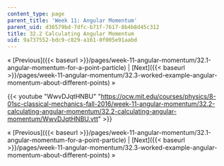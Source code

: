 ```yaml
---
content_type: page
parent_title: 'Week 11: Angular Momentum'
parent_uid: d36579bd-7dfc-b71f-7617-8b4b8d45c312
title: 32.2 Calculating Angular Momentum
uid: 9a737552-bdc9-c829-a161-0f005e91aabd
---
```


« [Previous]({{< baseurl >}}/pages/week-11-angular-momentum/32.1-angular-momentum-for-a-point-particle) | [Next]({{< baseurl >}}/pages/week-11-angular-momentum/32.3-worked-example-angular-momentum-about-different-points) »

{{< youtube "WwvDJqtHNBU" "https://ocw.mit.edu/courses/physics/8-01sc-classical-mechanics-fall-2016/week-11-angular-momentum/32.2-calculating-angular-momentum/32.2-calculating-angular-momentum/WwvDJqtHNBU.vtt" >}}

« [Previous]({{< baseurl >}}/pages/week-11-angular-momentum/32.1-angular-momentum-for-a-point-particle) | [Next]({{< baseurl >}}/pages/week-11-angular-momentum/32.3-worked-example-angular-momentum-about-different-points) »